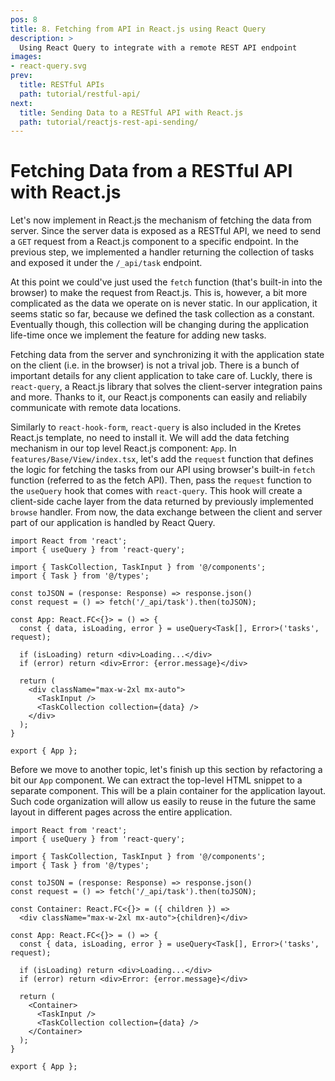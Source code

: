 ```yaml
---
pos: 8
title: 8. Fetching from API in React.js using React Query
description: >
  Using React Query to integrate with a remote REST API endpoint
images:
- react-query.svg
prev:
  title: RESTful APIs 
  path: tutorial/restful-api/
next:
  title: Sending Data to a RESTful API with React.js
  path: tutorial/reactjs-rest-api-sending/
---
```


# Fetching Data from a RESTful API with React.js

Let's now implement in React.js the mechanism of fetching the data from server. Since the server data is exposed as a RESTful API, we need to send a `GET` request from a React.js component to a specific endpoint. In the previous step, we implemented a handler returning the collection of tasks and exposed it under the `/_api/task` endpoint.

At this point we could've just used the `fetch` function (that's built-in into the browser) to make the request from React.js. This is, however, a bit more complicated as the data we operate on is never static. In our application, it seems static so far, because we defined the task collection as a constant. Eventually though, this collection will be changing during the application life-time once we implement the feature for adding new tasks.

Fetching data from the server and synchronizing it with the application state on the client (i.e. in the browser) is not a trival job. There is a bunch of important details for any client application to take care of. Luckly, there is `react-query`, a React.js library that solves the client-server integration pains and more. Thanks to it, our React.js components can easily and reliabily communicate with remote data locations.

Similarly to `react-hook-form`, `react-query` is also included in the Kretes React.js template, no need to install it. We will add the data fetching mechanism in our top level React.js component: `App`. In `features/Base/View/index.tsx`, let's add the `request` function that defines the logic for fetching the tasks from our API using browser's built-in `fetch` function (referred to as the fetch API). Then, pass the `request` function to the `useQuery` hook that comes with `react-query`. This hook will create a client-side cache layer from the data returned by previously implemented `browse` handler. From now, the data exchange between the client and server part of our application is handled by React Query.

```tsx{2,7-8,11,13-14,19}
import React from 'react';
import { useQuery } from 'react-query';

import { TaskCollection, TaskInput } from '@/components';
import { Task } from '@/types';

const toJSON = (response: Response) => response.json()
const request = () => fetch('/_api/task').then(toJSON);

const App: React.FC<{}> = () => {
  const { data, isLoading, error } = useQuery<Task[], Error>('tasks', request);

  if (isLoading) return <div>Loading...</div>
  if (error) return <div>Error: {error.message}</div>

  return (
    <div className="max-w-2xl mx-auto">
      <TaskInput />
      <TaskCollection collection={data} />
    </div>
  );
}

export { App };
```

Before we move to another topic, let's finish up this section by refactoring a bit our `App` component. We can extract the top-level HTML snippet to a separate component. This will be a plain container for the application layout. Such code organization will allow us easily to reuse in the future the same layout in different pages across the entire application.

```tsx{10-11,20,23}
import React from 'react';
import { useQuery } from 'react-query';

import { TaskCollection, TaskInput } from '@/components';
import { Task } from '@/types';

const toJSON = (response: Response) => response.json()
const request = () => fetch('/_api/task').then(toJSON);

const Container: React.FC<{}> = ({ children }) =>
  <div className="max-w-2xl mx-auto">{children}</div>

const App: React.FC<{}> = () => {
  const { data, isLoading, error } = useQuery<Task[], Error>('tasks', request);

  if (isLoading) return <div>Loading...</div>
  if (error) return <div>Error: {error.message}</div>

  return (
    <Container>
      <TaskInput />
      <TaskCollection collection={data} />
    </Container>
  );
}

export { App };
```
